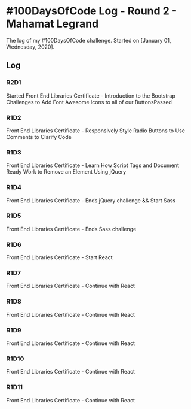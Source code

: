 # #100DaysOfCode Log - Round 2 - Mahamat Legrand

The log of my #100DaysOfCode challenge. Started on [January 01, Wednesday, 2020].

## Log

### R2D1

Started Front End Libraries Certificate - Introduction to the Bootstrap Challenges to Add Font Awesome Icons to all of our ButtonsPassed

### R1D2

Front End Libraries Certificate - Responsively Style Radio Buttons to Use Comments to Clarify Code

### R1D3

Front End Libraries Certificate - Learn How Script Tags and Document Ready Work to Remove an Element Using jQuery

### R1D4

Front End Libraries Certificate - Ends jQuery challenge && Start Sass

### R1D5

Front End Libraries Certificate - Ends Sass challenge

### R1D6

Front End Libraries Certificate - Start React

### R1D7

Front End Libraries Certificate - Continue with React

### R1D8

Front End Libraries Certificate - Continue with React

### R1D9

Front End Libraries Certificate - Continue with React

### R1D10

Front End Libraries Certificate - Continue with React

### R1D11

Front End Libraries Certificate - Continue with React
